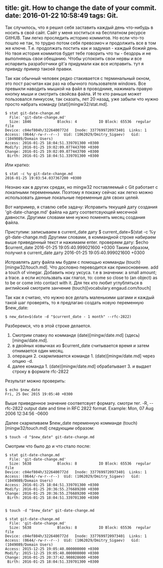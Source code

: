 title: git. How to change the date of your commit.
date: 2016-01-22 10:58:49
tags: Git.
---

Так случилось, что я решил себя заставить каждый день что-нибудь в носить в свой сайт.
Сайт у меня хоститься на бесплатном ресурсе GitHUB. Там легко проследить историю коммитов.
Но если что-то пошло не так, то трудно потом себя превозмоч и продолжить все в том же ключе.
Т.е. продолжать постить как и задумал - каждый божий день. Но твоя история коммитов будет
тебе говорить что ты - бездорь и не выполняешь свои обещанию. Чтобы успокоить свои нервы и
все испарвить разработчики git'a придумали как все исправить. тут я привиду пример такоей правки.

Так как обычный человек редко стакивается с терминальный окном, это пост расчитан как
раз на обычного пользователя windows. Все превыкли наводить мышкой на файл в проводнике,
нажимать правую кнопку мыши и смотрить свойсва файла. И те кто раньше может пользовался линкусом,
так сказать, лет 20 назад, уже забыли что нужно просто набрать команду (stat)[mingw32/stat.md].

```
$ stat git-date-change.md
  File: 'git-date-change.md'
  Size: 1846            Blocks: 4          IO Block: 65536  regular file
Device: c04ef804h/3226400772d   Inode: 3377699720973401  Links: 1
Access: (0644/-rw-r--r--)  Uid: (1062029/Dmitry_Sigaev)   Gid: (1049089/Domain Users)
Access: 2016-01-25 18:04:51.339701300 +0300
Modify: 2016-01-25 19:02:09.077443700 +0300
Change: 2016-01-25 19:02:09.077443700 +0300
 Birth: 2016-01-25 18:04:51.339701300 +0300

``` 
Или кратко:

```
$ stat -c %y git-date-change.md
2016-01-25 19:03:54.037367200 +0300

```                       
Незнаю как в других средах, но mingw32 поставляемый с Git работает с локалными переменными.
Поэтому я покажу сейчас как легко можно использовать данные локальные переменные для своих целей.

Вот например, я ставлю себе задачу:
Исправить текущей дату создания 'git-date-change.md' файла на дату соответсвующей месечной давности.
Другими словами мне нужно поменять месяц создания файла. 

Приступим:
записываем в current_date дату 
$  current_date=$(stat -c %y git-date-change.md)
Другими словами, в коммандной строке набираем выше приведенный текст и нажимаем enter.
проверяем дату:
$echo $current_date
2016-01-25 19:05:40.999021600 +0300
Таким образом, получил в current_date дату 2016-01-25 19:05:40.999021600 +0300

Исправлять дату файла мы будем с помощью комманды (touch)[mingw32/touch.md]. Что дословно
переводится как прикосновение. add a touch of vinegar. Добавить ноку уксуса. т.е в значении: a small amount; a trace.
а если использвать как глагол, то: come so close to (an object) as to be or come into contact with it.
Для тех кто любит углубляться в английский смотрите занчение (touch)[vocabulary.engaud.com/touch]

Так как я считаю, что нужно все делать маленькими шагами и каждый такой шаг проверять, то
я предлагаю создать новую переменную $new_date:
```
$ new_date=$(date -d "$current_date - 1 month" --rfc-2822)
```
Разберемся, что в этой строке делается. 
1. Смотрим спавку по комманде (date)[mingw/date.md] (здесь)[mingw/date.md].
2. в двойных ковычках из $current_date считывается время и затем отнимается один месяц.
3. операция 2. скармливается команде 1. (date)[mingw/date.md] через опцию -d.
4. далее команда 1. (date)[mingw/date.md] обрабатывает 3. и выдает строку в формате rfc-2822

Результат можно проверить:

```
$ echo $new_date
Fri, 25 Dec 2015 19:05:40 +0300

```
Выше приведенное значение соответсвует формату. смотри тег.
  -R, --rfc-2822            output date and time in RFC 2822 format.
                            Example: Mon, 07 Aug 2006 12:34:56 -0600

Далее скармливаем $new_date переменную комманде (touch)[mingw32/touch.md] следующим образом:

```
$ touch -d "$new_date" git-date-change.md

``` 

Смотрим что было до и что стало после:

```
$ stat git-date-change.md
  File: 'git-date-change.md'
  Size: 5638            Blocks: 8          IO Block: 65536  regular file
Device: c04ef804h/3226400772d   Inode: 3377699720973401  Links: 1
Access: (0644/-rw-r--r--)  Uid: (1062029/Dmitry_Sigaev)   Gid: (1049089/Domain Users)
Access: 2016-01-25 18:04:51.339701300 +0300
Modify: 2016-01-25 20:36:55.276689200 +0300
Change: 2016-01-25 20:36:55.276689200 +0300
 Birth: 2016-01-25 18:04:51.339701300 +0300


$ touch -d "$new_date" git-date-change.md

$ stat git-date-change.md
  File: 'git-date-change.md'
  Size: 5638            Blocks: 8          IO Block: 65536  regular file
Device: c04ef804h/3226400772d   Inode: 3377699720973401  Links: 1
Access: (0644/-rw-r--r--)  Uid: (1062029/Dmitry_Sigaev)   Gid: (1049089/Domain Users)
Access: 2015-12-25 19:05:40.000000000 +0300
Modify: 2015-12-25 19:05:40.000000000 +0300
Change: 2016-01-25 20:37:42.908028600 +0300
 Birth: 2016-01-25 18:04:51.339701300 +0300
```







 

                                             